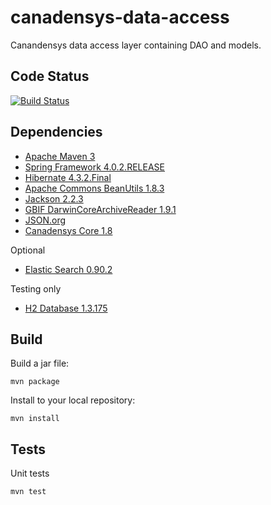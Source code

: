 canadensys-data-access
======================

Canandensys data access layer containing DAO and models.

Code Status
-----------
[![Build Status](https://travis-ci.org/Canadensys/canadensys-data-access.png)](https://travis-ci.org/Canadensys/canadensys-data-access)

Dependencies
------------
* [Apache Maven 3](http://maven.apache.org/)
* [Spring Framework 4.0.2.RELEASE](http://www.springsource.org/spring-framework)
* [Hibernate 4.3.2.Final](http://www.hibernate.org/)
* [Apache Commons BeanUtils 1.8.3](http://commons.apache.org/beanutils/)
* [Jackson 2.2.3](http://wiki.fasterxml.com/JacksonHome)
* [GBIF DarwinCoreArchiveReader 1.9.1](http://code.google.com/p/darwincore/wiki/DarwinCoreArchiveReader)
* [JSON.org](http://www.json.org/java/)
* [Canadensys Core 1.8](https://github.com/Canadensys/canadensys-core)

Optional
* [Elastic Search 0.90.2](http://www.elasticsearch.org/)

Testing only
* [H2 Database 1.3.175](http://www.h2database.com)

Build
-----
Build a jar file:
```
mvn package
```
Install to your local repository:
```
mvn install
```

Tests
-----
Unit tests
```
mvn test
```